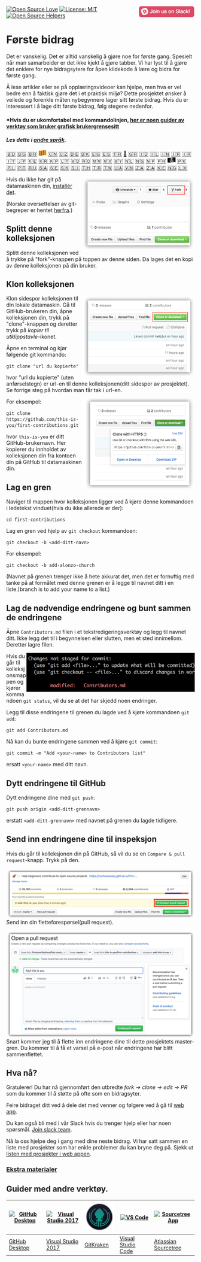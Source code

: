[![Open Source Love](https://badges.frapsoft.com/os/v1/open-source.svg?v=103)](https://github.com/ellerbrock/open-source-badges/)
[<img align="right" width="150" src="assets/join-slack-team.png">](https://join.slack.com/t/firstcontributors/shared_invite/enQtNjkxNzQwNzA2MTMwLTVhMWJjNjg2ODRlNWZhNjIzYjgwNDIyZWYwZjhjYTQ4OTBjMWM0MmFhZDUxNzBiYzczMGNiYzcxNjkzZDZlMDM)
[![License: MIT](https://img.shields.io/badge/License-MIT-green.svg)](https://opensource.org/licenses/MIT)
[![Open Source Helpers](https://www.codetriage.com/roshanjossey/first-contributions/badges/users.svg)](https://www.codetriage.com/roshanjossey/first-contributions)


# Første bidrag

Det er vanskelig. Det er alltid vanskelig å gjøre noe for første gang. Spesielt når man samarbeider er det ikke kjekt å gjøre tabber. Vi har lyst til å gjøre det enklere for nye bidragsytere for åpen kildekode å lære og bidra for første gang.

Å lese artikler eller se på opplæringsvideoer kan hjelpe, men hva er vel bedre enn å faktisk gjøre det i et praktisk miljø? Dette prosjektet ønsker å veilede og forenkle måten nybegynnere lager sitt første bidrag. Hvis du er interessert i å lage ditt første bidrag, følg stegene nedenfor.

#### *Hvis du er ukomfortabel med kommandolinjen, [her er noen guider av verktøy som bruker grafisk brukergrensesitt]( #tutorials-using-other-tools )


#### *Les dette i [andre språk](translations/Translations.md).*
[:bangladesh:](translations/README.bn.md)
[🇧🇬](translations/README.bg.md)
[🇧🇷](translations/README.pt_br.md)
[<img src="../assets/catalan1.png" width="22">](translations/README.ca.md)
[🇨🇳](translations/README.chs.md)
[🇨🇿](translations/README.cs.md)
[🇩🇪](translations/README.de.md)
[🇩🇰](translations/README.da.md)
[🇪🇬](translations/README.eg.md)
[🇪🇸](translations/README.es.md)
[🇫🇷](translations/README.fr.md)
[🏴](translations/README.gl.md)
[🇬🇷](translations/README.gr.md)
[🇮🇩](translations/README.id.md)
[🇮🇱](translations/README.hb.md) 
[🇮🇳](translations/Translations.md)
[🇮🇷](translations/README.fa.md)
[🇮🇷](translations/README.fa.en.md)
[🇮🇹](translations/README.it.md)
[🇯🇵](translations/README.ja.md)
[🇰🇪](translations/README.kws.md)
[🇰🇷 🇰🇵](translations/README.ko.md)
[🇱🇹](translations/README.lt.md)
[🇲🇩 🇷🇴](translations/README.ro.md)
[🇲🇲](translations/README.mm_unicode.md)
[🇲🇽](translations/README.mx.md)
[🇲🇾](translations/README.my.md)
[🇳🇱](translations/README.nl.md)
[🇳🇬](translations/README.igb.md)
[🇳🇵](translations/README.np.md)
[🇵🇭](translations/README.tl.md)
[<img src="../assets/pirate.png" width="22">](translations/README.en-pirate.md)
[🇵🇰](translations/README.ur.md)
[🇵🇱](translations/README.pl.md)
[🇵🇹](translations/README.pt-pt.md)
[🇷🇺](translations/README.ru.md)
[🇸🇦](translations/README.ar.md)
[🇸🇪](translations/README.se.md)
[:slovakia:](translations/README.slk.md)
[:slovenia:](translations/README.sl.md)
[🇹🇭](translations/README.th.md)
[🇹🇷](translations/README.tr.md)
[🇹🇼](translations/README.cht.md)
[🇺🇦](translations/README.ua.md)
[🇻🇳](translations/README.vn.md)
[🇿🇦](translations/README.zul.md)
[🇿🇦](translations/README.afk.md)
[🇰🇪](translations/README.kws.md)
[🇳🇬](translations/README.igb.md)
[🇱🇻](translations/README.lv.md)



<img align="right" width="300" src="../assets/fork.png" alt="fork this repository" />

Hvis du ikke har git på datamaskinen din, [installér det]( https://help.github.com/articles/set-up-git/).

(Norske oversettelser av git-begreper er hentet [herfra](https://github.com/Potrik98/git-pa-norsk).)

## Splitt denne kolleksjonen

Splitt denne kolleksjonen ved å trykke på "fork"-knappen på toppen av denne siden.
Da lages det en kopi av denne kolleksjonen på din bruker.

## Klon kolleksjonen

<img align="right" width="300" src="../assets/clone.png" alt="clone this repository" />

Klon sidespor kolleksjonen til din lokale datamaskin. Gå til GitHub-brukeren din, åpne kolleksjonen din, trykk på "clone"-knappen og deretter trykk på *kopier til utklippstavle*-ikonet.

Åpne en terminal og kjør følgende git kommando:

```
git clone "url du kopierte"
```
hvor "url du kopierte" (uten anførselstegn) er url-en til denne kolleksjonen(ditt sidespor av prosjektet).
Se forrige steg på hvordan man får tak i url-en.


<img align="right" width="300" src="../assets/copy-to-clipboard.png" alt="copy URL to clipboard" />

For eksempel:
```
git clone https://github.com/this-is-you/first-contributions.git
```
hvor `this-is-you` er ditt GitHub-brukernavn. Her kopierer du innholdet av kolleksjonen din fra kontoen din på GitHub til datamaskinen din.

## Lag en gren

Naviger til mappen hvor kolleksjonen ligger ved å kjøre denne kommandoen i ledetekst vinduet(hvis du ikke allerede er der):

```
cd first-contributions
```

Lag en gren ved hjelp av `git checkout` kommandoen:
```
git checkout -b <add-ditt-navn>
```

For eksempel:
```
git checkout -b add-alonzo-church
```
(Navnet på grenen trenger ikke å hete akkurat det, men det er fornuftig med tanke på at formålet med denne grenen er å legge til navnet ditt i en liste.)branch is to add your name to a list.)

## Lag de nødvendige endringene og bunt sammen de endringene

Åpne `Contributors.md` filen i et tekstredigeringsverktøy og legg til navnet ditt. Ikke legg det til i begynnelsen eller slutten, men et sted innimellom. Deretter lagre filen.

<img align="right" width="450" src="../assets/git-status.png" alt="git status" />

Hvis du går til kolleksjonsmappen og kjører kommandoen `git status`, vil du se at det har skjedd noen endringer.

Legg til disse endringene til grenen du lagde ved å kjøre kommandoen `git add`:

```
git add Contributors.md
```
Nå kan du bunte endringene sammen ved å kjøre `git commit`:
```
git commit -m "Add <your-name> to Contributors list"
```
ersatt `<your-name>` med ditt navn.

## Dytt endringene til GitHub

Dytt endringene dine med  `git push`:
```
git push origin <add-ditt-grennavn>
```
erstatt `<add-ditt-grennavn>` med navnet på grenen du lagde tidligere.

## Send inn endringene dine til inspeksjon

Hvis du går til kolleksjonen din på GitHub, så vil du se en `Compare & pull request`-knapp. Trykk på den.

<img style="float: right;" src="../assets/compare-and-pull.png" alt="create a pull request" />

Send inn din fletteforespørsel(pull request).

<img style="float: right;" src="../assets/submit-pull-request.png" alt="submit pull request" />

Snart kommer jeg til å flette inn endringene dine til dette prosjektets master-gren. Du kommer til å få et varsel på e-post når endringene har blitt sammenflettet.


## Hva nå?

Gratulerer! Du har nå gjennomført den utbredte _fork -> clone -> edit -> PR_ som du kommer til å støtte på ofte som en bidragsyter.

Feire bidraget ditt ved å dele det med venner og følgere ved å gå til [web app](https://firstcontributions.github.io/#social-share).

Du kan også bli med i vår Slack hvis du trenger hjelp eller har noen spørsmål. [Join slack team](https://join.slack.com/t/firstcontributors/shared_invite/enQtNjkxNzQwNzA2MTMwLTVhMWJjNjg2ODRlNWZhNjIzYjgwNDIyZWYwZjhjYTQ4OTBjMWM0MmFhZDUxNzBiYzczMGNiYzcxNjkzZDZlMDM).

Nå la oss hjelpe deg i gang med dine neste bidrag. Vi har satt sammen en liste med prosjekter som har enkle problemer du kan bryne deg på. Sjekk ut [listen med prosjekter i web appen](https://firstcontributions.github.io/#project-list).


### [Ekstra materialer](additional-material/git_workflow_scenarios/additional-material.md)


## Guider med andre verktøy.

|<a href="github-desktop-tutorial.md"><img alt="GitHub Desktop" src="https://desktop.github.com/images/desktop-icon.svg" width="100"></a>|<a href="github-windows-vs2017-tutorial.md"><img alt="Visual Studio 2017" src="https://upload.wikimedia.org/wikipedia/commons/c/cd/Visual_Studio_2017_Logo.svg" width="100"></a>|<a href="gitkraken-tutorial.md"><img alt="GitKraken" src="/assets/gk-icon.png" width="100"></a>|<a href="github-windows-vs-code-tutorial.md"><img alt="VS Code" src="https://upload.wikimedia.org/wikipedia/commons/2/2d/Visual_Studio_Code_1.18_icon.svg" width=100></a>|<a href="sourcetree-macos-tutorial.md"><img alt="Sourcetree App" src="https://wac-cdn.atlassian.com/dam/jcr:81b15cde-be2e-4f4a-8af7-9436f4a1b431/Sourcetree-icon-blue.svg" width=100></a>|
|---|---|---|---|---|
|[GitHub Desktop](github-desktop-tutorial.md)|[Visual Studio 2017](github-windows-vs2017-tutorial.md)|[GitKraken](gitkraken-tutorial.md)|[Visual Studio Code](github-windows-vs-code-tutorial.md)|[Atlassian Sourcetree](sourcetree-macos-tutorial.md)|
